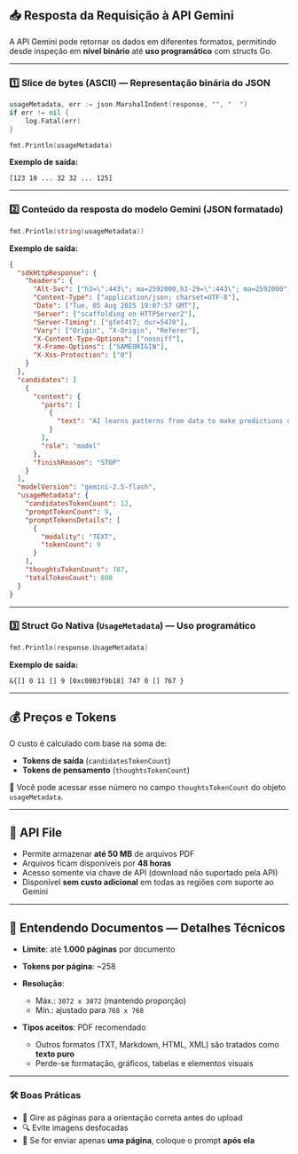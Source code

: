 ## 📥 Resposta da Requisição à API Gemini

A API Gemini pode retornar os dados em diferentes formatos, permitindo desde inspeção em **nível binário** até **uso programático** com structs Go.

---

### 1️⃣ Slice de bytes (ASCII) — Representação binária do JSON

```go
usageMetadata, err := json.MarshalIndent(response, "", "  ")
if err != nil {
	log.Fatal(err)
}

fmt.Println(usageMetadata)
```

**Exemplo de saída:**

```
[123 10 ... 32 32 ... 125]
```

---

### 2️⃣ Conteúdo da resposta do modelo Gemini (JSON formatado)

```go
fmt.Println(string(usageMetadata))
```

**Exemplo de saída:**

```json
{
  "sdkHttpResponse": {
    "headers": {
      "Alt-Svc": ["h3=\":443\"; ma=2592000,h3-29=\":443\"; ma=2592000"],
      "Content-Type": ["application/json; charset=UTF-8"],
      "Date": ["Tue, 05 Aug 2025 19:07:57 GMT"],
      "Server": ["scaffolding on HTTPServer2"],
      "Server-Timing": ["gfet4t7; dur=5470"],
      "Vary": ["Origin", "X-Origin", "Referer"],
      "X-Content-Type-Options": ["nosniff"],
      "X-Frame-Options": ["SAMEORIGIN"],
      "X-Xss-Protection": ["0"]
    }
  },
  "candidates": [
    {
      "content": {
        "parts": [
          {
            "text": "AI learns patterns from data to make predictions or solve problems."
          }
        ],
        "role": "model"
      },
      "finishReason": "STOP"
    }
  ],
  "modelVersion": "gemini-2.5-flash",
  "usageMetadata": {
    "candidatesTokenCount": 12,
    "promptTokenCount": 9,
    "promptTokensDetails": [
      {
        "modality": "TEXT",
        "tokenCount": 9
      }
    ],
    "thoughtsTokenCount": 787,
    "totalTokenCount": 808
  }
}
```

---

### 3️⃣ Struct Go Nativa (`UsageMetadata`) — Uso programático

```go
fmt.Println(response.UsageMetadata)
```

**Exemplo de saída:**

```
&{[] 0 11 [] 9 [0xc0003f9b18] 747 0 [] 767 }
```

---

## 💰 Preços e Tokens

O custo é calculado com base na soma de:

* **Tokens de saída** (`candidatesTokenCount`)
* **Tokens de pensamento** (`thoughtsTokenCount`)

📌 Você pode acessar esse número no campo `thoughtsTokenCount` do objeto `usageMetadata`.

---

## 📁 API File

* Permite armazenar **até 50 MB** de arquivos PDF
* Arquivos ficam disponíveis por **48 horas**
* Acesso somente via chave de API (download não suportado pela API)
* Disponível **sem custo adicional** em todas as regiões com suporte ao Gemini

---

## 📄 Entendendo Documentos — Detalhes Técnicos

* **Limite**: até **1.000 páginas** por documento
* **Tokens por página**: \~258
* **Resolução**:

  * Máx.: `3072 x 3072` (mantendo proporção)
  * Mín.: ajustado para `768 x 768`
* **Tipos aceitos**: PDF recomendado

  * Outros formatos (TXT, Markdown, HTML, XML) são tratados como **texto puro**
  * Perde-se formatação, gráficos, tabelas e elementos visuais

---

### 🛠 Boas Práticas

* 📐 Gire as páginas para a orientação correta antes do upload
* 🔍 Evite imagens desfocadas
* 📝 Se for enviar apenas **uma página**, coloque o prompt **após ela**
